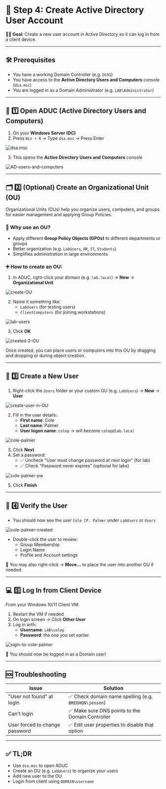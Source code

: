 # 👥 Step 4: Create Active Directory User Account

👨‍💻 **Goal**: Create a new user account in Active Directory so it can log in from a client device.

---

## 🛠️ Prerequisites

- You have a working Domain Controller (e.g. `DC01`)
- You have access to the **Active Directory Users and Computers** console (`dsa.msc`)
- You are logged in as a Domain Administrator (e.g. `LAB\Administrator`)

---

## 🧭 1️⃣ Open ADUC (Active Directory Users and Computers)

1. On your **Windows Server (DC)**  
2. Press `Win + R` → Type `dsa.msc` → Press Enter

![dsa.msc](https://raw.githubusercontent.com/ProJensen/active-directory-lab/refs/heads/main/screenshot/dsa.msc.png)

3. This opens the **Active Directory Users and Computers** console

![AD-users-and-computers](https://raw.githubusercontent.com/ProJensen/active-directory-lab/refs/heads/main/screenshot/AD-users-and-computers.png)

---

## 🗂️ 2️⃣ (Optional) Create an Organizational Unit (OU)

Organizational Units (OUs) help you organize users, computers, and groups for easier management and applying Group Policies.

### 📌 Why use an OU?

- Apply different **Group Policy Objects (GPOs)** to different departments or groups
- Better organization (e.g. `LabUsers`, `HR`, `IT`, `Students`)
- Simplifies administration in large environments

### ➕ How to create an OU:

1. In ADUC, right-click your domain (e.g. `lab.local`) → **New** → **Organizational Unit**

![create-OU](https://raw.githubusercontent.com/ProJensen/active-directory-lab/refs/heads/main/screenshot/create-OU.png)

2. Name it something like:
   - `LabUsers` (for testing users)
   - `ClientComputers` (for joining workstations)
  
![lab-users](https://raw.githubusercontent.com/ProJensen/active-directory-lab/refs/heads/main/screenshot/lab-users.png)

3. Click **OK**

![created-2-OU](https://raw.githubusercontent.com/ProJensen/active-directory-lab/refs/heads/main/screenshot/created-2-ou.png)

Once created, you can place users or computers into this OU by dragging and dropping or during object creation.

---

## 👤 3️⃣ Create a New User

1. Right-click the `Users` folder or your custom OU (e.g. `LabUsers`) → **New** → **User**

![create-user-in-OU](https://raw.githubusercontent.com/ProJensen/active-directory-lab/refs/heads/main/screenshot/create-user-in-OU.png)

2. Fill in the user details:
   - **First name**: Cole
   - **Last name**: Palmer
   - **User logon name**: `colep` → will become `colep@lab.local`
  
![cole-palmer](https://raw.githubusercontent.com/ProJensen/active-directory-lab/refs/heads/main/screenshot/(4)cole-palmer.png)

3. Click **Next**
4. Set a password:
   - ✅ Uncheck "User must change password at next login" (for lab)
   - ✅ Check "Password never expires" (optional for labs)
  
![cole-palmer-pw](https://raw.githubusercontent.com/ProJensen/active-directory-lab/refs/heads/main/screenshot/(4)cole-palmer-pw.png)

5. Click **Finish**

---

## 🧪 4️⃣ Verify the User

- You should now see the user `Cole CP. Palmer` under `LabUsers` or `Users`

![cole-palmer-created](https://raw.githubusercontent.com/ProJensen/active-directory-lab/refs/heads/main/screenshot/(4)cole-palmer-created.png)

- Double-click the user to review:
   - Group Membership
   - Login Name
   - Profile and Account settings

📌 You may also right-click → **Move...** to place the user into another OU if needed.

---

## 💻 5️⃣ Log In from Client Device

From your Windows 10/11 Client VM:

1. Restart the VM if needed
2. On login screen → Click **Other User**
3. Log in with:
   - **Username**: `LAB\colep`
   - **Password**: the one you set earlier
  
![sigin-to-cole-palmer](https://raw.githubusercontent.com/ProJensen/active-directory-lab/refs/heads/main/screenshot/(4)login-to-cole-palmer.png)

🎉 You should now be logged in as a Domain user!

---

## 🆘 Troubleshooting

| Issue                            | Solution                                                 |
|----------------------------------|----------------------------------------------------------|
| "User not found" at login        | ✅ Check domain name spelling (e.g. `BREDHON\jensen`)     |
| Can't login                      | ✅ Make sure DNS points to the Domain Controller          |
| User forced to change password   | ✅ Edit user properties to disable that option            |

---

## ✅ TL;DR

- Use `dsa.msc` to open ADUC
- Create an OU (e.g. `LabUsers`) to organize your users
- Add new user to the OU
- Login from client using `DOMAIN\username`
